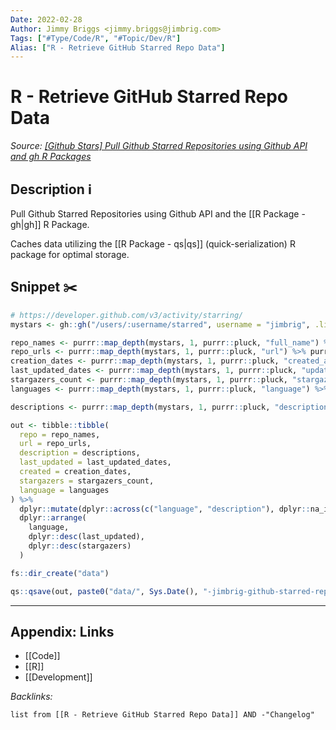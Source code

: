 ```yaml
---
Date: 2022-02-28
Author: Jimmy Briggs <jimmy.briggs@jimbrig.com>
Tags: ["#Type/Code/R", "#Topic/Dev/R"]
Alias: ["R - Retrieve GitHub Starred Repo Data"]
---
```


# R - Retrieve GitHub Starred Repo Data

*Source: [[Github Stars] Pull Github Starred Repositories using Github API and gh R Packages](https://gist.github.com/jimbrig/75fd952bad479737dc7b32b6ec203652#file-get_github_stars-r)*

## Description ℹ️

Pull Github Starred Repositories using Github API and the [[R Package - gh|gh]] R Package.

Caches data utilizing the [[R Package - qs|qs]] (quick-serialization) R package for optimal storage. 

## Snippet ✂️

```R
# https://developer.github.com/v3/activity/starring/
mystars <- gh::gh("/users/:username/starred", username = "jimbrig", .limit = Inf)

repo_names <- purrr::map_depth(mystars, 1, purrr::pluck, "full_name") %>% purrr::flatten_chr()
repo_urls <- purrr::map_depth(mystars, 1, purrr::pluck, "url") %>% purrr::flatten_chr()
creation_dates <- purrr::map_depth(mystars, 1, purrr::pluck, "created_at") %>% purrr::flatten_chr() %>% stringr::str_sub(1, 10) %>% lubridate::ymd()
last_updated_dates <- purrr::map_depth(mystars, 1, purrr::pluck, "updated_at") %>% purrr::flatten() %>% stringr::str_sub(1, 10) %>% lubridate::ymd()
stargazers_count <- purrr::map_depth(mystars, 1, purrr::pluck, "stargazers_count") %>% purrr::flatten_int()
languages <- purrr::map_depth(mystars, 1, purrr::pluck, "language") %>% purrr::map(function(x) if (is.null(x)) return("Missing") else x) %>% purrr::flatten_chr() %>% tolower()

descriptions <- purrr::map_depth(mystars, 1, purrr::pluck, "description") %>% purrr::map(function(x) if (is.null(x)) return("Missing") else x) %>% purrr::flatten_chr() %>% tolower()

out <- tibble::tibble(
  repo = repo_names,
  url = repo_urls,
  description = descriptions,
  last_updated = last_updated_dates,
  created = creation_dates,
  stargazers = stargazers_count,
  language = languages
) %>%
  dplyr::mutate(dplyr::across(c("language", "description"), dplyr::na_if, "missing")) %>%
  dplyr::arrange(
    language,
    dplyr::desc(last_updated),
    dplyr::desc(stargazers)
  )

fs::dir_create("data")

qs::qsave(out, paste0("data/", Sys.Date(), "-jimbrig-github-starred-repos.qs"))

```


***

## Appendix: Links

- [[Code]]
- [[R]]
- [[Development]]

*Backlinks:*

```dataview
list from [[R - Retrieve GitHub Starred Repo Data]] AND -"Changelog"
```
